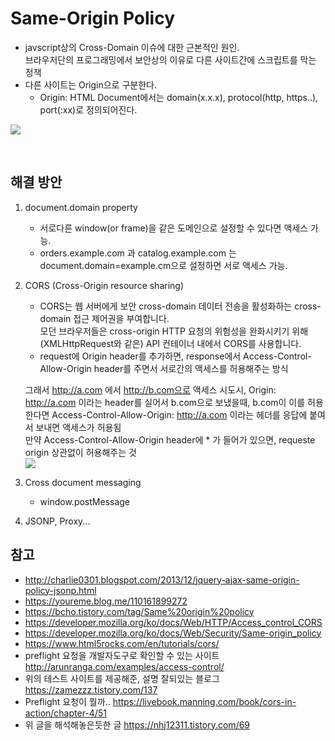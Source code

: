 # Same-Origin Policy
- javscript상의 Cross-Domain 이슈에 대한 근본적인 원인. <br>
브라우저단의 프로그래밍에서 보안상의 이유로 다른 사이트간에 스크립트를 막는 정책
- 다른 사이트는 Origin으로 구분한다.
  - Origin: HTML Document에서는 domain(x.x.x), protocol(http, https..), port(:xx)로 정의되어진다.
  
<img src="https://cdn-images-1.medium.com/max/1600/1*nu_PWLTvnP_JB-9qxQCptw.png"></img>

<br>

해결 방안
- 
1. document.domain property
   - 서로다른 window(or frame)을 같은 도메인으로 설정할 수 있다면 액세스 가능. 
   - orders.example.com 과 catalog.example.com 는 document.domain=example.cm으로 설정하면 서로 액세스 가능.
2. CORS (Cross-Origin resource sharing)
   - CORS는 웹 서버에게 보안 cross-domain 데이터 전송을 활성화하는 cross-domain 접근 제어권을 부여합니다. <br>
   모던 브라우저들은 cross-origin HTTP 요청의 위험성을 완화시키기 위해 (XMLHttpRequest와 같은) API 컨테이너 내에서 CORS를 사용합니다.
   - request에 Origin header를 추가하면, response에서 Access-Control-Allow-Origin header를 주면서 서로간의 액세스를 허용해주는 방식
   
   그래서 http://a.com 에서 http://b.com으로 액세스 시도시, 
   Origin: http://a.com 이라는 header를 실어서 b.com으로 보냈을때, b.com이 이를 허용한다면
   Access-Control-Allow-Origin: http://a.com 이라는 헤더를 응답에 붙여서 보내면 액세스가 허용됨
   <br>
   만약 Access-Control-Allow-Origin header에 * 가 들어가 있으면, requeste origin 상관없이 허용해주는 것
   <br>
   <img src="https://www.securityninja.io/wp-content/uploads/2015/10/cors.png"/>
   
3. Cross document messaging
   - window.postMessage
   
4. JSONP, Proxy...


참고
- 
- http://charlie0301.blogspot.com/2013/12/jquery-ajax-same-origin-policy-jsonp.html
- https://youreme.blog.me/110161899272
- https://bcho.tistory.com/tag/Same%20origin%20policy
- https://developer.mozilla.org/ko/docs/Web/HTTP/Access_control_CORS
- https://developer.mozilla.org/ko/docs/Web/Security/Same-origin_policy
- https://www.html5rocks.com/en/tutorials/cors/
- preflight 요청을 개발자도구로 확인할 수 있는 사이트 http://arunranga.com/examples/access-control/
- 위의 테스트 사이트를 제공해준, 설명 잘되있는 블로그 https://zamezzz.tistory.com/137
- Preflight 요청이 뭘까.. https://livebook.manning.com/book/cors-in-action/chapter-4/51
- 위 글을 해석해놓은듯한 글 https://nhj12311.tistory.com/69
